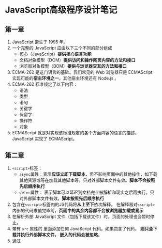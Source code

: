 # JavaScript高级程序设计笔记
## 第一章
1. JavaScript 诞生于 1995 年。
2. 一个完整的 JavaScript 应由以下三个不同的部分组成
    * 核心（JavaScript）**提供核心语言功能**
    * 文档对象模型（DOM）**提供访问和操作网页内容的方法和接口**
    * 浏览器对象模型（BOM）**提供与浏览器交互的方法和接口**
3.  ECMA-262 是这门语言的基础。我们常见的 Web 浏览器只是 ECMAScript 实现可能的**宿主环境之一**。其他宿主环境还有 Node.js 。
4. ECMA-262 标准规定了以下内容：
    - 语法
    - 类型
    - 语句
    - 关键字
    - 保留字
    - 操作符
    - 对象
5. ECMAScript 就是对实现该标准规定的各个方面内容的语言的描述。 JavaScript 实现了 ECMAScript。
## 第二章
1. `<script>`标签：
    * `async`属性：表示**应该立即下载脚本**，但不影响页面中的其他操作，如下载其他资源或等在加载其他脚本等。只对外部脚本文件有效。**脚本不会按照先后顺序执行**
    * `defer`属性： 表示脚本可以延迟到文档完全被解析和现实之后再执行。只对外部脚本文件有效。**脚本按照先后顺序执行**
2. 包含在`<script>`标签内的JS代码将**从上至下**依次解释。
    在解释器对`<script>`内部的代码求值完毕前，**页面中的其余内容都不会被浏览器加载或显示**
3. 在解析外部 JavaScript 文件（包括下载该文件）时，页面的处理也会暂时停止。
4. 带有 `src` 属性的 <script> 元素不应该在其 <script></script> 里面添加任何 JavaScript 代码。如果包含了代码， **则只会下载并执行外部脚本文件， 嵌入的代码会被忽略**。
5. 通过 <script> 元素的 `src` 属性还可以包含来自**外部域**的 JavaScript 文件（JSONP）。
6. 只要不存在 defer 和 async 属性，浏览器都会按照 script 元素在页面中出现的先后顺序对它们依次进行解析。在解析完第一个 script  元素后， 才会解析第二个。
7. 因为浏览器必须等到全部 JavaScript 代码都被下载、解析和执行完成后，才开始呈现内容（浏览器在遇到 body 标签时才开始呈现内容。所以应该把`<script>`标签**放到页面内容底部**。
8. 使用外部加载JS脚本文件：
    * 可维护性
    * 可缓存  （如果有两个以上的页面都使用同一个文件，那么这个文件只需要下载一次）
    * 适应未来
9. `<noscript>` 元素用以在不支持 JavaScript 的浏览器中显示替代的内容。 包含在 `<noscript>` 元素中的内容只有在下列情况下才会显示出来： 
    	-  浏览器不支持脚本
        	-  浏览器支持脚本， 但脚本被禁用

## 第三章
1. JS中的一切都区分大小写
2. 标识符规则：
    * 第一个字符必须是一个字母/下划线或一个美元符号
    * 其他字符可以是字母/下划线/美元符号或数字
3. ECMA的变量是松散类型的，也就是说可以用来保存任何类型的数据。
4. 使用var定义的变量，成为该作用域中的局部变量。也就是说退出函数后，这个变量会被销毁。
5. ECMA中有5种简单数据类型：
    * undefined
    * Null
    * number
    * string
    * boolean

   一种复杂数据类型：
   
   - object
   
6. 使用`typeof`可以判断数据的类型，用法为

``` javascript
var message = "hello world";
console.log(typeof message) //string
function fun() {}
console.log(typeof 1) // number
console.log(typeof '1')  // string
console.log(typeof fun)  // function
console.log(typeof undefined)  // undefined
console.log(typeof null)  // object 因为 null 被认为是一个空的对象引用
console.log(typeof [])  // object
console.log(typeof {})  // object
```
7. 如果定义的变量准备在将来用于保存对象，那么最好将该变量初始化为null。这样只要检查null值就可以知道相应的变量是否已经保存了一个对象的引用了。
```javascript
if(car != null) {
    //某些操作
}
```
8. 使用`Boolean()`可以转换对应的boolean值。
```javascript
var message = "hello world"
if (message) {
    console.log("value is true")
}
```
9. 保存浮点数值需要的内存空间是保存整数值的两倍。
10. ECMA能够表示的最小数值保存在`Number.MIN_VALUE`中。最大数值保存在`Number.MAX_VALUE`中。
11. 使用`isFinite()`可以测试这个数是否在最大或最小数的中间。`true`为存在，`false`为不存在。
12. NaN(Not a number)即非数值，用于表示一个本来要返回数值的操作数没有返回数值的情况。因为这样就不会抛出错误了。
13. `isNaN()`用来判断**是否不是数值**。
14. 有三个函数可以把非数值转换为数值：
    * Number()
    * parseInt()
    * parseFloat()

    Number()可以转换任意类型，其他两个则专门用于把**字符串转换成数值**。

    由于Number()函数在转换字符串时比较复杂且不够合理，因此处理整数的时候更常用的是`parseInt()`函数。此函数在转换时，更多的是看其是否符合数值模式。它会忽略前面的空格，直至找到第一个非空格字符串。
    ```javascript
    var num = parseInt("1234blue")  // 1234
    ```
    对于多进制，可以提供参数
    ```javascript
    var num = parseInt("0xAF", 16);
    ```

    **多数情况下，我们要解析的都是十进制数值，因此始终将10作为第二个参数是非常必要的**

    `parseFloat()`只能解析10进制值，并且只能解析一个小数点的数值。
    ```javascript
    var num = parseFloat("22.34.5") // 22.34
    ```

15. `\r`为回车，`\n`为换行  
16. 任意长度的字符串可以通过访问其`length`的属性取得：
```javascript
var str = "hello world";
console.log(str.length)  // 11
```
17. 要把一个值转换为字符串可以使用`toString()`方法。
    ```javascript
    var boolean = true
    var stringBoolean = boolean.toString()  // "true"
    ```

    还有一个`String()`方法，此方法对null和undefined返回他本身
    ```javascript
    var value;
    console.log(String(value) // undefined
    ```

18. 按位非，用波浪线（~）表示，返回数值的反码。其实就是：操作数的负值减1.
    ```javascript
    var num = 25;
    console.log(~num)   // -26

    //等同于
    var num1 = 25;
    var num2 = -num - 1;
    console.log(num2)  // -26
    ```

19. 逻辑与操作符（&&）,规则为：
    * 如果第一个运算子的布尔值为true，则返回第二个运算子的值。
    * 如果第一个运算子的布尔值为false，则返回第一个运算子的值。
* 如果第一个操作数是对象，则返回第二个操作数。
    * 如果第二个操作数是对象，则只有在第一个操作数的求值结果为 true 的情况下才会返回该对象。
    * 如果两个操作数都是对象，则返回第二个操作数。
    
20. +法操作有时候会拼接字符串，如：
    
    ```javascript
    var num1 = 5;
    var num2 = 10;
    var message = "The number is" + num1 + num2 
    console.log(message) // The number is 510
    ```
    想要正确的计算值，可以加个括号，如:
    ```javascript
    var num1 = 5;
    var num2 = 10;
    var message = "The number is" + (num1 + num2 )
    console.log(message) // The number is 15
    ```
 21. `==`表示相等，`===`表示全等。规则为：

* == 在比较前会先转换类型。

* === 直接比较，不会转换类型，比较严格
  
    ```javascript
    var result1 = ("55" == 55)  // true 转换之后相等
    var result1 = ("55" === 55)  // false 因数据类型不同，返回false
    ```

22. NaN 与任何操作数进行关系比较，都会返回 false。
    
23. 条件操作符，也就是三元表达式`xx?xx:xx`

    ```javascript
    var max = (num1 > num2) ? num1 : num2
    //以上代码max中储存一个最大的值
    ```

24. for..in  可以用来枚举对象的属性。

25. 如果定义两个同名函数，则取后者。

## 第四章
1. 一个变量从另一个变量复制**基本类型的值**，会创建一个新值，两者不会影响，如：
    ```javascript
    var num1 = 5;
    var num2 = num1;

    num1 = 10;
    console.log(num1)  // 10
    console.log(num2)  // 5
    ```
    
2. 一个变量从另一个变量复制**引用类型的值**；而两个的指针都指向同一个对象。改变一个会影响另外一个。如：
    ```javascript
    var obj1 = new Object();
    var obj2 = obj1;

    obj1.name = "tim";
    console.log(obj2.name)  // tim
    ```
    
3. 可以把函数的**参数**想象成局部变量。
   
4. 使用`instanceof`可以检测是否是引用类型的值，如：

    ```javascript
    var person = new Object();
    var fun = function() {}
    console.log(person instanceof Object); // true
    console.log([] instanceof Object);   // true
    console.log(null instanceof Object);  // false
    console.log(tset instanceof Object);  // true
    ```

5. 某个执行环境中的代码执行完毕后，改环境被销毁，同时其中保存的变量和函数定义也会被销毁。

6. 全局环境被认为是window对象。其执行环境直到应用退出后，才会被销毁。

7. 内部环境可以通过作用域链访问所有的外部环境，但外部环境不能访问内部环境中的任何变量和函数。

8. 访问数据就近原则，如果在局部环境内能访问到，就取局部的值，如果访问不到，会逐级向上搜索。
    ```javascript
    var color = "blue";
    function getColor() {
        var color = "red";
        return color;
    }
    console.log(getColor());  // red
    ```
    如果想要访问到全局的color，需要这样写
    ```javascript
    {
        return window.color
    }
    console.log(getColor()) // blue
    ```

9. JavaScript具有自动垃圾收集机制。其原理是： 找出那些不再继续使用的变量，然后释放其占用的内存。为此，垃圾收集器会按照固定的时间间隔周期性的执行这一操作。

10. JS中最常用的垃圾收集方式是标记清除。垃圾收集器在运行的时候会给内存中的所有变量加上标记。然后去掉标记。**再被加上标记的变量**视为**准备删除的变量**。最后，垃圾收集器完成内存清除工作。

11. 另外一种不太常见的垃圾收集策略叫做引用计数。意思为跟踪记录每个值被引用的次数。


#### 第五章 引用类型
1. 新对象是使用new操作符后跟一个构造函数来创建的。构造函数本身就是一个函数，只不过该函数是出于**创建新对象**的目的而定义的。

2. 访问对象的属性有两种方法：`点表示法` 和 `方括号语法`。方括号语法可以使用**变量**来访问属性。

3. `Array.isArray()`可以判断是不是数组

    ```javascript
    var list = []
    Array.isArray(list)    // true
    ```

4. `join()`方法能使用不同的分隔符来构建这个字符串。

    ```javascript
    let str = ["hello", "world"];
    let result = str.join(",") // hello,world
    ```

5. `push()`可以添加任意数量的值，把它们添加到数组的末尾，并返回数组的长度。

6. `pop()`从数组末尾移除最后一项，返回移除的项。

7. `shift()`移除数组的第一项，并返回该项。

8. `unshift()`在数组的前端添加任意项。

9. `reverse()`方法反转数组项的顺序。

10. `sort()`方法也会对数组进行排序，但是是按**字符串**进行的比较。所以需要定义一个方法。

    ```javascript
    function compare(value1, value2) {
        if(value1 < value2) {
            return -1
        }else if(value > value2) {
            return 1
        }else {
            return 0;
        }
    }
    
    var values = [1, 3, 5, 10]
    values.sort(compare)
    ```

    ```javascript
    function compare(value1, value2) {
        return value2 - value1
    }
    ```

11. `concat()`方法将参数添加到数组的末尾。

12. `slice()`方法将返回指定参数位置的值。如果有两个参数，则返回起始和结束位置之间的项，但不包括结尾位置的项。

     ```javascript
     var colors = ["red", "yellow", "blue", "orange"];
     var colors2 = colors.slice(1); // ["yellow", "blue", "orange"]
     var colors3 = colors.slice(1, 3);  // ["yellow", "blue"]
     ```

13. `splice()`方法能够进行：
     * 删除：`splice(1, 2)`1是要删除位置，2是删除项数。
     * 插入：`splice(1, 0, "red", "green")`1是要插入的位置，0是要删除的项，剩下两个是要插入的项
     * 替换：`splice(1, 2, "red", "green")`1是起始位置，2是要删除的项，剩下两个是要替换的项

14. `indexOf()`和`lastIndexOf()`是用来查找的。接收两个参数，要查找的项和表示查找起点位置的索引。`indexOf()`从前向后查找，`lastIndexOf()`相反。如果没找到，返回-1。

15. 迭代方法
     * `every()`,对每一项进行判断，如果都符合条件，返回true,否则返回false
     * `some()`，对每一项进行判断，只要其中一项符合条件，就返回true。
     * `filter()`，对数组进行遍历，返回符合条件的值。这个方法对查询符合某些条件的数组项非常有用。
     * `map()`，能够对数组中的每一项进行相对应的操作。
     * `forEach()`方法能够对数组中的每一项运行传入的函数。

16. 递归方法：
     * `reduce()`,这个方法接收四个参数。可以用来求和
         * `prev`前一个值
         * `cur`当前值
         * `index`项的索引
         * `array`数组对象
     ```javascript
     let arr = [1, 45, 3, 54, 25, 3];
     let item = 0;
     item = arr.reduce(function(prev, cur, index, array) {
         return prev + cur
     }
     ```
     * `reduceRight()`，方法相同，遍历方向相反。

17. `Date.now()`获取当前的时间戳。使用`+new Date()`方法同样能获取到。

18. RegExp.$1、RegExp.$2 ....RegExp.$9 分别储存第一、第二...第九个**捕获组**。调用 exec() / test() 方法时，这些属性会被填充。

19. 使用不带圆括号的函数名是访问函数指针，而不是调用函数。

20. 如果创建了两个同名函数，**第二个会覆盖掉第一个**。

21. arguments 里面有个叫 `callee` 的属性，指向拥有这个 arguments 对象的函数。ESMAScript 5 也规范了另一个函数对象的属性： `caller`， 可以通过 `arguments.callee.caller` 访问。

22. 5函数的`length`属性定义了函数参数的个数。

23. `apply()/call()/bind()`能够改变this的指向。

24. `.toFixed(2)`转换小数点后两位。

25. `toExponential(2)`返回以指数表示法表示的数值的字符串形式。

26. `toPrecision(2)`返回最合适的格式。

27. `charAt()`返回指定位置的值。

28. `concat()`可以拼接字符串。
>虽然这个方法是专门用来拼接字符串的方法，但在实践中使用更多的还是`+`，使用`+`在大多数情况下都比使用`concat()`方法要简便易行。
26. `trim()`方法能够返回去掉前置和后置的空格之后的值。

27. `toUpperCase()`转换大写`toLowerCase()`转换小写

28. `split()`方法能够将指定的分隔符把字符串分割。

29. `localeCompare()`方法能够比较两个字符串，然后返回特定的值。

30. `Math.max()`返回指定数组的最大值。`Math.min()`返回指定数组的最小值。

31. 舍入方法
    * `Math.ceil()`向上舍入
    * `Math.floor()`向下舍入
    * `Math.round()`标准舍入
    
32. `Math.random()`方法返回一个大于等于0小于1的一个随机数。

33. 取得 x  到 x 之间的随机数

    ```javascript
    
    function selectForm(lowerValue, upperValue) {
    
        let choices = upperValue - lowerValue + 1
    
        return Math.floor(Math.random * choices + upperValue)
    
    }
    
    let num = selectForm(2, 10) 
    ```

#### 第六章
1. ECMAScript中有两种属性：
    * 数据属性
        * `Configurable`表示能否通过delete删除属性从而重新定义属性，能否修改属性的特性，或者能否把属性修改为访问器属性。
        * `Enumerable`表示能否通过`for-in`循环返回属性。
        * `Writable`表示能否修改属性的值
        * `Value`包含这个属性的数据值

    修改属性默认的特性，必须使用`Object.defineProperty()`方法。
    ```
    var person = new Object();
    Object.defineProperty(person, 'age', {
        Vallue: '20'
    })
    ```
    * 访问器属性
        * `Configurable`表示能否通过delete删除属性从而重新定义属性，能否修改属性的特性，或者能否把属性修改为访问器属性。
        * `Enumerable`表示能否通过`for-in`循环返回属性
        * `Get`在读取属性时调用的函数。
        * `Set`在写入属性时调用的函数。

    ```
    var person = {
        _year: 2019    //_（下划线）是一种记号，表示只能通过对象访问的属性。
    }
    Object.defineProperty(person, 'year', {
                get: function() {
                    return this._year
                },
                set: function(newValue) {
                    if(newValue > 2019) {
                        this._year = newValue;
                        this.edition += newValue - 2019;
                    } 
                }
            });
    person.year = 2029
    console.log(person)
    ```
3. `Object.defineProperties()`方法可以一次定义多个属性。
4. `Object.getOwnPropertyDescriptor()`方法可以取得给定属性的描述符。
5. `isPrototypeof()`方法判断对象之前是否存在关系。
6. `Object.getPrototypeOf()`方法返回Prototype的值。
7. `HasOwnProperty()`方法可以判断属性是否来自于实例。
8. `Object.keys()`方法返回一个包含所有可枚举属性的字符串数组。
9. `Object.getOwnPropertyNames()`无论是否可枚举的属性都被返回。
10. ECMAScript支持面向对象编程，可以采用下列模式创建对象
* 工厂模式
* 构造函数模式
* 原型模式
11. JavaScript主要通过原型链实现继承。

#### 第七章
1. 闭包是指有权访问另一个函数作用域中的变量的函数。创建闭包的常见方式，就是在一个函数内部创建另一个函数。
2. this对象是在运行时基于函数的执行环境绑定的。在全局环境中，this等于window，而当函数被作为某个对象的方法调用时，this等于那个对象。
3. 可以通过`call()`和`apply()`改变函数的执行环境。
4. 每个函数在被调用时都会自动取得两个特殊的变量：this和arguments。内部函数在搜索这两个变量时，只会搜索到其活动对象为止，因此永远也不可能`直接访问`外部函数中的这两个变量。
5. 内存泄漏。如果闭包的作用域链中保存着一个HTML元素，那么就意味着该元素将无法被销毁。可以手动把引用的变量设置为null。
6. 初始化未经声明的变量，总是会创建一个全局变量。

#### 第八章 BOM
1. 全局变量不能通过delete操作符删除，而直接在window对象上定义的属性可以被删除。
2. 表示窗口相对于屏幕左边和上边的位置。
    * screenLeft/screenX
    * screenTop/screenY
    ```
    let leftPos = (typeof window.screenLeft == "number") ? window.screenLeft : window.screenX;

    let topPos = (typeof window.screenTop == "number") ? window.screenTop : window.screenY;
    ```
3. window.moveTo(x, y)/window.moveBy(x, y) 可以对窗口进行移动。
4. document.documenElement.clientWidth/document.documentElement.clientHeight 可以取得页面视口的信息。
5. 对于移动设备，window.innerWidth/window.innerHeight保存着可见视口，也就是屏幕上可见页面的大小。
6. window.resizeTo(x, y)/window.resizeBy(x, y)调整窗口的大小。
7. `window.open()`可以打开一个特定的URL。接收四个参数：
    * 要加载的RUL
    * 窗口目标
    * 一个特性字符串
    * 表示新页面是否取代浏览器历史记录中当前加载页面的布尔值
8. window.close()可以关闭新打开的窗口。
9. `setTimeout()/setInterval()`定时器。第二个参数为指定的时间，因为js是单线程语言，所以经过该时间后指定的代码不一定会执行。JavaScript有一个任务队列，这些任务队列会按照他们添加到队列的顺序执行。第二个参数就是告诉过多长时间把当前任务添加到队列中。如果队列是空的，那么添加的代码会立即执行；如果队列不是空的，那么就会等前面的代码执行完了之后才会执行。
10. `clearTimeout()/clearInterval()`清除定时器。
    ```
    var h = setTimeout(function() {
        console.log(1)
    }, 2000)

    clearTimeout(h)
    ```
11. 系统对话框
    * alert()显示确定按钮
    * confirm()显示一个确定和取消按钮。点击确定返回true，点击取消和x返回flase。这种模式经常在用户想要执行删除操作的时候使用。
    * prompt()显示输入框
12. 
| 属性名   | 例子                 |                             说明                             |
| :------- | :------------------- | :----------------------------------------------------------: |
| hash     | "#contents"          |                       返回URL中的hash                        |
| host     | "www.wrox.com:80"    |                    返回服务器名称和端口号                    |
| href     | "http://www.wrox.com | 返回当前加载页面的完整url。而location对象的toString()方法也返回这个值 |
| pathname | "/WileyCDA"          |                返回url中的目录和（或）文件名                 |
| port     | "8080"               |                    返回url中指定的端口号                     |
| protocol | "http:"              |                      返回页面使用的协议                      |
| search   | "?q=javascript"      |                     返回url的查询字符串                      |

13. 返回url中的参数
    ```
    function getQueryStringArgs() {
                //取得查询字符串并去掉开头的问号
                var qs = (location.search.length > 0 ? location.search.substring(1) : ""),
                //保存数据的对象
                args = [],
                
                //取得每一项
                items = qs.length ? qs.split("&") : [],
                item = null,
                name = null,
                value = null,
                i = 0,
                len = items.length;

                for(i=0;i<len;i++) {
                    item = items[i].split("=");
                    name = decodeURLComponent(item[0]);
                    value = decodeURLComponent(item[1]);

                    if(name.length) {
                        args[name] = value;
                    }
                }
                return args;
            }

            //使用
            var args = getQueryStringArgs();
            console.log(args["a"]);
    ```
14. window.assign()可以立即打开一个新的URL。
15. 通过这几个方法修改url会在浏览器的历史记录里生成一条记录，因此用户通过单击*后退*按钮都会导航到前一个页面。使用`replace()`方法可以阻止这种行为，不会再历史记录里生成新记录。**调用replace方法后，用户不能回到前一个页面。**
16. `window.reload()`方法是重新加载当前显示的页面。如果页面自上次请求以来并没有改变过，页面就会从浏览器缓存中重新加载。如果想要强制从服务器重新加载，则需要这样定义`window.reload(true)`。
17. history对象保存着用户上网的历史记录。
18. 使用`go()`方法可以在用户的历史记录中任意跳转。
    ```
    history.go(-1)
    history.go(2)
    history.go(1)
    ```
19. back()/forward()方法可以实现后退和前进。
20. `history.length == 0` 可以测试用户是否一开始就打开了你的页面。

#### 第十章 DOM
1. nodeName保存的是元素的标签名
    ```
    if(xxx.nodeType == 1 ) {
        let value = xxx.nodeName
    }
    //如果xxx是元素的话，把标签名赋值给value
    ```
2. 通过节点的previousSibling和nextSibling属性可以访问同一列表中的其他节点。
    * 列表中第一节点的previousSibling的属性值为null（因为本身是第一个节点，没有在上一个节点）
    * 列表中最后一个节点的nextSibling的属性值同样为null（因为是最后一个节点，并没有在下一个节点了）。
    ```
    if(somenode.nextSibling === null) {
        //说明是最后一个节点
        //任何操作
    } else if (somenode.previousSibling === null) {
        //说明是第一个节点
        //任何操作
    }
    ```
3. 父节点(parentNode)的firstChild/lastChild分别指向childNodes的第一个和最后一个节点。
    * firstChild == somenode.childNodes[0]
    * lastChild == somenode.childNodes[somenode.childNodes.length-1]
4. `hasChildNodes()`方法在节点包含一个或多个子节点的情况下返回true
5. `appendChild()`方法用于向childNodes()列表的末尾添加一个节点。
6. `insertBefore()`方法用于把节点放到指定位置。接收两个参数，第一个是要插入的节点，第二个是位置。
    ```
    somenode.insertBefore(newnode, somenode.firstChild)
    ```
7. `replaceChild()`方法可以替换节点。接收两个参数，第一个是要插入的节点，第二个是要替换的节点。
8. `removeChild()`方法可以移除节点。
9. documentElement属性始终指向html元素。
10. document.body属性指向body
11. document.title获取文档的标题
12. namedItem()可以通过元素的name属性取得集合中的项
13. 在radio中，为了确保发送给浏览器的值正确，需要radio设置相同的name。使用document.getElementsByName()可以获取。
14. 集合API
    * `document.anchors`包含文档中所有带name特性的`<a>`元素
    * `document.forms`包含文档中所有的`<form>`元素
    * `document.images`包含文档中所有的`<img>`元素
    * `document.links`包含文档中所有带href的`<a>`元素
    15. `window.onload`在页面完全加载之后延迟执行函数。
16. `element.tagName()`/`element.nodeName`可以获取元素的标签名。但是返回的是大写的标签名，所以最好需要转为小写：element.tagName.toLowerCase()
17. `div.className`包含了元素的类名。
18. `getAttribute()`返回元素的信息。
19. `setAttribute()`可以设置属性和值。
20. `removeAttribute()`可以彻底删除元素的特性。
21. `document.createElement()`可以创建元素标签。
22. `div.firstChild.nodeValue`可以修改文本的值（前提是文本里面有内容，或者空格）。
23. `document.createTextNode()`创建文本节点。
24. `normalize()`方法可以合并节点。
25. `splitText()`可以拆分文本节点。
26. 理解DOM的关键，就是理解DOM对性能的影响。DOM操作往往是JavaScript程序中开销最大的部分，因而访问NodeList导致的问题为最多。NodeList对象都是动态的，这就意味着每次访问NodeList对象，都会运行一次查询。所以，最好的办法就是尽量减少DOM操作。


#### 第十一章 DOM扩展
1. `querySelector()`方法接收一个css选择符。
2. `querySelectorAll()`方法接收一一css选择符，并返回一个NodeList的实例。
3. `getElementsByClassName()`返回带有指定类的NodeList。
4. `classList`属性保存着类的集合。有几下几个方法
    * `add()`将给定的字符串值添加到列表中。
    * `remove()`从列表中删除给定的字符串。
    * `toggle()`如果列表有，则删除；反之则添加。
    * `contains()`表示列表中是否存在值。
5. `document.activeElement`属性始终会引用当前获得了焦点的元素。
6. `document.hasFocus()`方法用于确定**文档**是否获得了焦点。
7. `readyState`属性有两个可能的值：
    * `loading`: 正在加载文档。
    * `complete`: 已经加载完文档。
8. `document.head`。
    ```
    let head = document.head || document.getElementsByTagName("head")[0]
    ```
9. `contains()`方法用于检查是否是后代节点，正确返回true。
10. `scrollIntoView()`方法能够滚动浏览器。

#### 第十二章 DOM2和DOM3
1. `cssText`可以访问css中的代码，也可以覆盖。
2. `getPropertyValue()`方法返回给定的字符串值。
3. `removeProperty()`方法移除给定的属性。
4. `document.defaultView`提供了`getComputedStyle()`方法，能够取得元素计算后的样式。

但是IE并不支持上述方法，但是提供了另外一个相同的**属性**：`currentStyle`
5. 元素在屏幕上所占的可见空间：（包含滚动条） 
    * `offsetHeight`元素在垂直方向上占用的空间大小。
    * `offsetWidth`元素在水平方向上占用的空间大小。
    * `offsetTop`元素的上外边框至包含元素（offsetParent）的上内边框之间的距离。
    * `offsetLeft`元素的左边距至包含元素的左内边框之间的距离。

offsetParent为离其最近的具有大小的祖先元素。
6. 客户区大小：（滚动条不计算在内，所以可以确定浏览器视口大小）
    * `clientHeight`属性是元素的高度
    * `clientWidth`属性是元素的宽度
```
document.body.clientHeight/document.documentElement.clientHeight
```
7. 滚动大小：
    * `scrollHeight`在没有滚动条的情况下，元素内容的总高度。
    * `scrollWidth`在没有滚动条的情况下，元素内容的总宽度。
    * `scrollLeft`被隐藏在内容区域左侧的像素数。
    * `scrollTop`被隐藏在内容区域上方的像素数。

#### 第十三章 事件
1. IE的事件流叫做冒泡，即从文档中嵌套最深层次的那个节点，逐级向上传递。
2. Netscape Communicator团队提出事件捕获。
3. DOM2级事件规定事件流包括三个阶段：
    * 事件捕获阶段
    * 处于目标阶段
    * 事件冒泡阶段
4. 删除事件 `xxx.onclick = null`
5. DOM2级定义了两个方法用于处理指定和删除事件处理程序的操作：
    * `addEventListener()`
    * `removeEventListener()`
6. IE的事件处理程序
    * `attachEvent()`
    * `detachEvent()`
7. 阻止事件的默认行为：`preventDefault()`
    ```
    let a = document.querySelector('a')

    a.onclick = event => {
        event.preventDefault()
    }
    ```
8. load事件，当页面完全加载后（包括所有图形、js文件、css文件等外部资源）就会触发window上面的load事件.
9. unload事件，在文档被完全卸载后出发。只要用户从一个页面切换到另一个页面就会发生unload事件。
10. resize事件，是当浏览器窗口被调到一个新的高度或宽度时，就会触发resize事件。（只要调整窗口大小就会触发，所以这里应该不要加入大量的计算代码）
11. scroll事件，是在window对象上发生的。
12. blur：在元素失去焦点时触发
    
    * 不会冒泡
13. focus：在元素获得焦点时触发
    
    * 不会冒泡
14. focusin：在元素失去焦点时触发
    
    * 但是冒泡
15. focusout: 在元素失去焦点时触发
16. 鼠标与滚轮事件
    * click：在用户点击主鼠标按钮或者按下回车时触发
    * dblclick：在用户双击鼠标按钮时触发
    * mousedown：在用户按下了任意鼠标按钮时触发，不能通过键盘触发这个事件。
    * mouseenter：在鼠标光标从元素外部首次移动到元素范围之内时触发。这个事件不冒泡。
    * mouseleave：在位于元素上方的鼠标光标移动到元素范围之外时触发。这个事件不冒泡。
    * mousemove：当鼠标指针在元素内部移动时重复地触发。
    * mouseout：在鼠标指针位于一个元素的上方，然后用户将其移入另一个元素时触发。另一个元素可能是外部元素，也可能是内部元素。
    * mouseover：在鼠标指针位于一个元素外部，用户将其首次移入另一个元素边界之内时触发。
    * mouseup：在用户释放鼠标按钮时触发。
17. mousewheel：滚轮事件。这个事件跟踪鼠标滚轮。